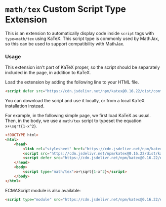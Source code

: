 # `math/tex` Custom Script Type Extension

This is an extension to automatically display code inside `script` tags with `type=math/tex` using KaTeX.
This script type is commonly used by MathJax, so this can be used to support compatibility with MathJax.

### Usage

This extension isn't part of KaTeX proper, so the script should be separately
included in the page, in addition to KaTeX.

Load the extension by adding the following line to your HTML file.

```html
<script defer src="https://cdn.jsdelivr.net/npm/katex@0.16.22/dist/contrib/mathtex-script-type.min.js" integrity="sha384-sg4gBRJTqTCyzYbB7e72xGs3dA2LK994XRZS6urZW6Uh6Mu3j2JJ3YG2s9HALO8U" crossorigin="anonymous"></script>
```

You can download the script and use it locally, or from a local KaTeX installation instead.

For example, in the following simple page, we first load KaTeX as usual.
Then, in the body, we use a `math/tex` script to typeset the equation `x+\sqrt{1-x^2}`.

```html
<!DOCTYPE html>
<html>
    <head>
        <link rel="stylesheet" href="https://cdn.jsdelivr.net/npm/katex@0.16.22/dist/katex.min.css" integrity="sha384-5TcZemv2l/9On385z///+d7MSYlvIEw9FuZTIdZ14vJLqWphw7e7ZPuOiCHJcFCP" crossorigin="anonymous">
        <script src="https://cdn.jsdelivr.net/npm/katex@0.16.22/dist/katex.min.js" integrity="sha384-cMkvdD8LoxVzGF/RPUKAcvmm49FQ0oxwDF3BGKtDXcEc+T1b2N+teh/OJfpU0jr6" crossorigin="anonymous"></script>
        <script defer src="https://cdn.jsdelivr.net/npm/katex@0.16.22/dist/contrib/mathtex-script-type.min.js" integrity="sha384-sg4gBRJTqTCyzYbB7e72xGs3dA2LK994XRZS6urZW6Uh6Mu3j2JJ3YG2s9HALO8U" crossorigin="anonymous"></script>
    </head>
    <body>
        <script type="math/tex">x+\sqrt{1-x^2}</script>
    </body>
</html>
```

ECMAScript module is also available:

```html
<script type="module" src="https://cdn.jsdelivr.net/npm/katex@0.16.22/dist/contrib/mathtex-script-type.mjs" integrity="sha384-4EJvC5tvqq9XJxXvdD4JutBokuFw/dCe2AB4gZ9sRpwFFXECpL3qT43tmE0PkpVg" crossorigin="anonymous"></script>
